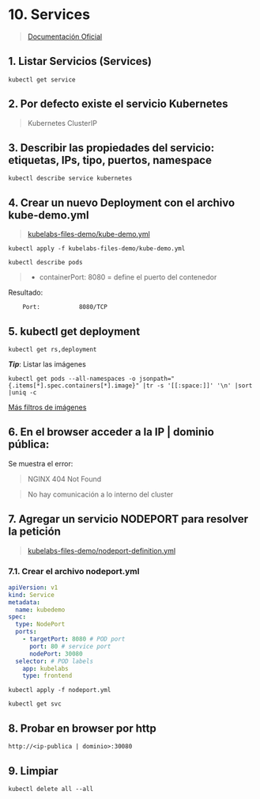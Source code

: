 # 10. Services <!-- omit in TOC -->

> [Documentación Oficial](https://kubernetes.io/docs/concepts/services-networking/service/)

## 1. Listar Servicios (Services)
```vim
kubectl get service
```

## 2. Por defecto existe el servicio Kubernetes
> Kubernetes ClusterIP

## 3. Describir las propiedades del servicio: etiquetas, IPs, tipo, puertos, namespace
```vim
kubectl describe service kubernetes
```
## 4. Crear un nuevo Deployment con el archivo kube-demo.yml
> [kubelabs-files-demo/kube-demo.yml](./kubelabs-files-demo/kube-demo.yml)
```vim
kubectl apply -f kubelabs-files-demo/kube-demo.yml

kubectl describe pods
```

> - containerPort: 8080 = define el puerto del contenedor

Resultado:
```
    Port:           8080/TCP
```

## 5. kubectl get deployment
```vim
kubectl get rs,deployment
```

***Tip***: Listar las imágenes
```vim
kubectl get pods --all-namespaces -o jsonpath="{.items[*].spec.containers[*].image}" |tr -s '[[:space:]]' '\n' |sort |uniq -c
```

[Más filtros de imágenes](https://kubernetes.io/docs/tasks/access-application-cluster/list-all-running-container-images/)
## 6. En el browser acceder a la IP | dominio pública:

Se muestra el error:

> NGINX 404 Not Found

> No hay comunicación a lo interno del cluster

## 7. Agregar un servicio NODEPORT para resolver la petición
> [kubelabs-files-demo/nodeport-definition.yml](./kubelabs-files-demo/nodeport-definition.yml)

### 7.1. Crear el archivo nodeport.yml
```yaml
apiVersion: v1
kind: Service
metadata:
  name: kubedemo
spec:
  type: NodePort
  ports:
    - targetPort: 8080 # POD port
      port: 80 # service port
      nodePort: 30080
  selector: # POD labels
    app: kubelabs
    type: frontend
```


```vim
kubectl apply -f nodeport.yml

kubectl get svc
```

## 8. Probar en browser por http
```vim
http://<ip-publica | dominio>:30080
```

## 9. Limpiar
```k
kubectl delete all --all
```

